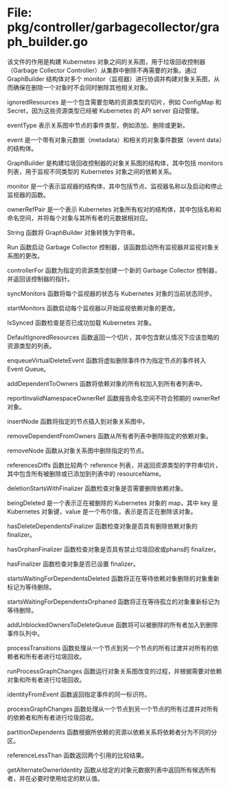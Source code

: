 # File: pkg/controller/garbagecollector/graph_builder.go

该文件的作用是构建 Kubernetes 对象之间的关系图，用于垃圾回收控制器（Garbage Collector Controller）从集群中删除不再需要的对象。通过 GraphBuilder 结构体对多个 monitor（监视器）进行协调并构建对象关系图，从而确保在删除一个对象时不会同时删除其他相关对象。

ignoredResources 是一个包含需要忽略的资源类型的切片，例如 ConfigMap 和 Secret，因为这些资源类型已经被 Kubernetes 的 API server 自动管理。

eventType 表示关系图中节点的事件类型，例如添加、删除或更新。

event 是一个带有对象元数据（metadata）和相关的对象事件数据（event data）的结构体。

GraphBuilder 是构建垃圾回收控制器的对象关系图的结构体，其中包括 monitors 列表，用于监视不同类型的 Kubernetes 对象之间的依赖关系。

monitor 是一个表示监视器的结构体，其中包括节点、监视器名称以及启动和停止监视器的函数。

ownerRefPair 是一个表示 Kubernetes 对象所有权对的结构体，其中包括名称和命名空间，并将每个对象与其所有者的元数据相对应。

String 函数将 GraphBuilder 对象转换为字符串。

Run 函数启动 Garbage Collector 控制器，该函数启动所有监视器并监视对象关系图的更改。

controllerFor 函数为指定的资源类型创建一个新的 Garbage Collector 控制器，并返回该控制器的指针。

syncMonitors 函数将每个监视器的状态与 Kubernetes 对象的当前状态同步。

startMonitors 函数启动每个监视器以开始监视依赖对象的更改。

IsSynced 函数检查是否已成功加载 Kubernetes 对象。

DefaultIgnoredResources 函数返回一个切片，其中包含默认情况下应该忽略的资源类型的列表。

enqueueVirtualDeleteEvent 函数将虚拟删除事件作为指定节点的事件转入 Event Queue。

addDependentToOwners 函数将依赖对象的所有权加入到所有者列表中。

reportInvalidNamespaceOwnerRef 函数报告命名空间不符合预期的 ownerRef 对象。

insertNode 函数将指定的节点插入到对象关系图中。

removeDependentFromOwners 函数从所有者列表中删除指定的依赖对象。

removeNode 函数从对象关系图中删除指定的节点。

referencesDiffs 函数比较两个 reference 列表，并返回资源类型的字符串切片，其中包含所有被删除或已添加到列表中的 resourceName。

deletionStartsWithFinalizer 函数检查对象是否需要删除依赖对象。

beingDeleted 是一个表示正在被删除的 Kubernetes 对象的 map，其中 key 是 Kubernetes 对象键，value 是一个布尔值，表示是否正在删除该对象。

hasDeleteDependentsFinalizer 函数检查对象是否具有删除依赖对象的 finalizer。

hasOrphanFinalizer 函数检查对象是否具有禁止垃圾回收或phans的 finalizer。

hasFinalizer 函数检查对象是否已设置 finalizer。

startsWaitingForDependentsDeleted 函数将正在等待依赖对象删除的对象重新标记为等待删除。

startsWaitingForDependentsOrphaned 函数将正在等待孤立的对象重新标记为等待删除。

addUnblockedOwnersToDeleteQueue 函数将可以被删除的所有者加入到删除事件队列中。

processTransitions 函数处理从一个节点到另一个节点的所有过渡并对所有的依赖者和所有者进行垃圾回收。

runProcessGraphChanges 函数运行对象关系图改变的过程，并根据需要对依赖对象和所有者进行垃圾回收。

identityFromEvent 函数返回指定事件的同一标识符。

processGraphChanges 函数处理从一个节点到另一个节点的所有过渡并对所有的依赖者和所有者进行垃圾回收。

partitionDependents 函数根据所依赖的资源以依赖关系将依赖者分为不同的分区。

referenceLessThan 函数返回两个引用的比较结果。

getAlternateOwnerIdentity 函数从给定的对象元数据列表中返回所有候选所有者，并在必要时使用给定的默认值。

